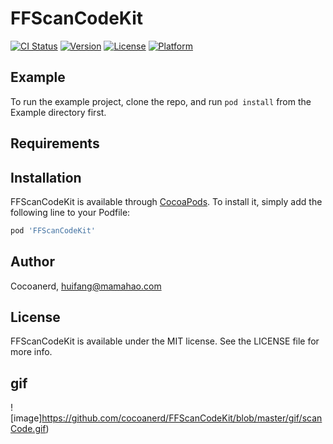 # FFScanCodeKit

[![CI Status](https://img.shields.io/travis/Cocoanerd/FFScanCodeKit.svg?style=flat)](https://travis-ci.org/Cocoanerd/FFScanCodeKit)
[![Version](https://img.shields.io/cocoapods/v/FFScanCodeKit.svg?style=flat)](https://cocoapods.org/pods/FFScanCodeKit)
[![License](https://img.shields.io/cocoapods/l/FFScanCodeKit.svg?style=flat)](https://cocoapods.org/pods/FFScanCodeKit)
[![Platform](https://img.shields.io/cocoapods/p/FFScanCodeKit.svg?style=flat)](https://cocoapods.org/pods/FFScanCodeKit)

## Example

To run the example project, clone the repo, and run `pod install` from the Example directory first.

## Requirements

## Installation

FFScanCodeKit is available through [CocoaPods](https://cocoapods.org). To install
it, simply add the following line to your Podfile:

```ruby
pod 'FFScanCodeKit'
```

## Author

Cocoanerd, huifang@mamahao.com

## License

FFScanCodeKit is available under the MIT license. See the LICENSE file for more info.

## gif
![image]https://github.com/cocoanerd/FFScanCodeKit/blob/master/gif/scanCode.gif)
